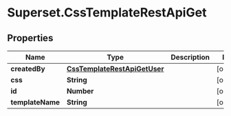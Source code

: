 # Superset.CssTemplateRestApiGet

## Properties
Name | Type | Description | Notes
------------ | ------------- | ------------- | -------------
**createdBy** | [**CssTemplateRestApiGetUser**](CssTemplateRestApiGetUser.md) |  | [optional] 
**css** | **String** |  | [optional] 
**id** | **Number** |  | [optional] 
**templateName** | **String** |  | [optional] 
